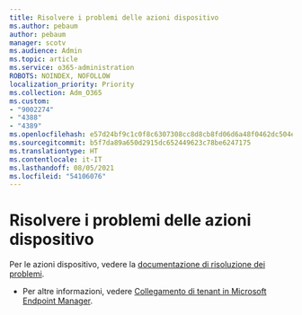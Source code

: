 ```yaml
---
title: Risolvere i problemi delle azioni dispositivo
ms.author: pebaum
author: pebaum
manager: scotv
ms.audience: Admin
ms.topic: article
ms.service: o365-administration
ROBOTS: NOINDEX, NOFOLLOW
localization_priority: Priority
ms.collection: Adm_O365
ms.custom:
- "9002274"
- "4388"
- "4389"
ms.openlocfilehash: e57d24bf9c1c0f8c6307308cc8d8cb8fd06d6a48f0462dc504e0f54eb2844718
ms.sourcegitcommit: b5f7da89a650d2915dc652449623c78be6247175
ms.translationtype: HT
ms.contentlocale: it-IT
ms.lasthandoff: 08/05/2021
ms.locfileid: "54106076"
---
```

# <a name="troubleshoot-device-actions"></a>Risolvere i problemi delle azioni dispositivo

Per le azioni dispositivo, vedere la [documentazione di risoluzione dei problemi](https://docs.microsoft.com/configmgr/tenant-attach/technical-reference).

- Per altre informazioni, vedere [Collegamento di tenant in Microsoft Endpoint Manager](https://docs.microsoft.com/configmgr/tenant-attach/).
